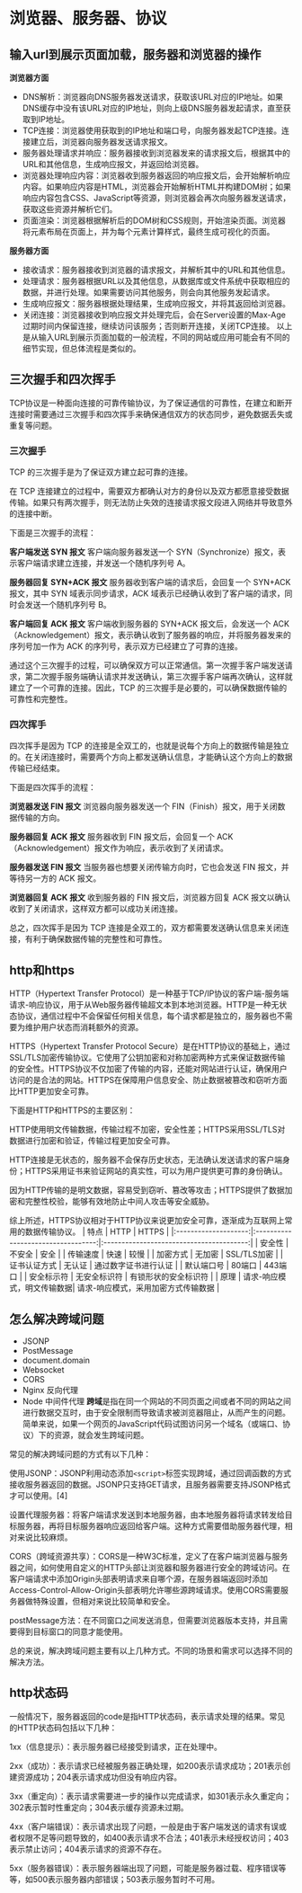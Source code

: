 
# 浏览器、服务器、协议
## 输入url到展示页面加载，服务器和浏览器的操作
**浏览器方面**
- DNS解析：浏览器向DNS服务器发送请求，获取该URL对应的IP地址。如果DNS缓存中没有该URL对应的IP地址，则向上级DNS服务器发起请求，直至获取到IP地址。
- TCP连接：浏览器使用获取到的IP地址和端口号，向服务器发起TCP连接。连接建立后，浏览器向服务器发送请求报文。
- 服务器处理请求并响应：服务器接收到浏览器发来的请求报文后，根据其中的URL和其他信息，生成响应报文，并返回给浏览器。
- 浏览器处理响应内容：浏览器收到服务器返回的响应报文后，会开始解析响应内容。如果响应内容是HTML，浏览器会开始解析HTML并构建DOM树；如果响应内容包含CSS、JavaScript等资源，则浏览器会再次向服务器发送请求，获取这些资源并解析它们。
- 页面渲染：浏览器根据解析后的DOM树和CSS规则，开始渲染页面。浏览器将元素布局在页面上，并为每个元素计算样式，最终生成可视化的页面。

**服务器方面**
- 接收请求：服务器接收到浏览器的请求报文，并解析其中的URL和其他信息。
- 处理请求：服务器根据URL以及其他信息，从数据库或文件系统中获取相应的数据，并进行处理。如果需要访问其他服务，则会向其他服务发起请求。
- 生成响应报文：服务器根据处理结果，生成响应报文，并将其返回给浏览器。
- 关闭连接：浏览器接收到响应报文并处理完后，会在Server设置的Max-Age过期时间内保留连接，继续访问该服务；否则断开连接，关闭TCP连接。
以上是从输入URL到展示页面加载的一般流程，不同的网站或应用可能会有不同的细节实现，但总体流程是类似的。
## 三次握手和四次挥手
TCP协议是一种面向连接的可靠传输协议，为了保证通信的可靠性，在建立和断开连接时需要通过三次握手和四次挥手来确保通信双方的状态同步，避免数据丢失或重复等问题。
### 三次握手
TCP 的三次握手是为了保证双方建立起可靠的连接。

在 TCP 连接建立的过程中，需要双方都确认对方的身份以及双方都愿意接受数据传输。如果只有两次握手，则无法防止失效的连接请求报文段进入网络并导致意外的连接中断。

下面是三次握手的流程：

**客户端发送 SYN 报文**
客户端向服务器发送一个 SYN（Synchronize）报文，表示客户端请求建立连接，并发送一个随机序列号 A。

**服务器回复 SYN+ACK 报文**
服务器收到客户端的请求后，会回复一个 SYN+ACK 报文，其中 SYN 域表示同步请求，ACK 域表示已经确认收到了客户端的请求，同时会发送一个随机序列号 B。

**客户端回复 ACK 报文**
客户端收到服务器的 SYN+ACK 报文后，会发送一个 ACK（Acknowledgement）报文，表示确认收到了服务器的响应，并将服务器发来的序列号加一作为 ACK 的序列号，表示双方已经建立了可靠的连接。

通过这个三次握手的过程，可以确保双方可以正常通信。第一次握手客户端发送请求，第二次握手服务端确认请求并发送确认，第三次握手客户端再次确认，这样就建立了一个可靠的连接。因此，TCP 的三次握手是必要的，可以确保数据传输的可靠性和完整性。
### 四次挥手
四次挥手是因为 TCP 的连接是全双工的，也就是说每个方向上的数据传输是独立的。在关闭连接时，需要两个方向上都发送确认信息，才能确认这个方向上的数据传输已经结束。

下面是四次挥手的流程：

**浏览器发送 FIN 报文**
浏览器向服务器发送一个 FIN（Finish）报文，用于关闭数据传输的方向。

**服务器回复 ACK 报文**
服务器收到 FIN 报文后，会回复一个 ACK（Acknowledgement）报文作为响应，表示收到了关闭请求。

**服务器发送 FIN 报文**
当服务器也想要关闭传输方向时，它也会发送 FIN 报文，并等待另一方的 ACK 报文。

**浏览器回复 ACK 报文**
收到服务器的 FIN 报文后，浏览器方回复 ACK 报文以确认收到了关闭请求，这样双方都可以成功关闭连接。

总之，四次挥手是因为 TCP 连接是全双工的，双方都需要发送确认信息来关闭连接，有利于确保数据传输的完整性和可靠性。

## http和https
HTTP（Hypertext Transfer Protocol）是一种基于TCP/IP协议的客户端-服务端请求-响应协议，用于从Web服务器传输超文本到本地浏览器。HTTP是一种无状态协议，通信过程中不会保留任何相关信息，每个请求都是独立的，服务器也不需要为维护用户状态而消耗额外的资源。

HTTPS（Hypertext Transfer Protocol Secure）是在HTTP协议的基础上，通过SSL/TLS加密传输协议。它使用了公钥加密和对称加密两种方式来保证数据传输的安全性。HTTPS协议不仅加密了传输的内容，还能对网站进行认证，确保用户访问的是合法的网站。HTTPS在保障用户信息安全、防止数据被篡改和窃听方面比HTTP更加安全可靠。

下面是HTTP和HTTPS的主要区别：

HTTP使用明文传输数据，传输过程不加密，安全性差；HTTPS采用SSL/TLS对数据进行加密和验证，传输过程更加安全可靠。

HTTP连接是无状态的，服务器不会保存历史状态，无法确认发送请求的客户端身份；HTTPS采用证书来验证网站的真实性，可以为用户提供更可靠的身份确认。

因为HTTP传输的是明文数据，容易受到窃听、篡改等攻击；HTTPS提供了数据加密和完整性校验，能够有效地防止中间人攻击等安全威胁。

综上所述，HTTPS协议相对于HTTP协议来说更加安全可靠，逐渐成为互联网上常用的数据传输协议。
|         特点          |               HTTP                |                  HTTPS                   |
|:--------------------:|:----------------------------------:|:----------------------------------------:|
|          安全性        |            不安全                 |                     安全                 |
|         传输速度      |           快速                   |                   较慢                   |
|         加密方式      |             无加密               | SSL/TLS加密                              |
|      证书认证方式    |              无认证              | 通过数字证书进行认证                    |
|    默认端口号        |              80端口             |               443端口                    |
|       安全标示符     |              无安全标识符        |        有锁形状的安全标识符             |
|        原理           | 请求-响应模式，明文传输数据| 请求-响应模式，采用加密方式传输数据   |
## 怎么解决跨域问题
* JSONP
* PostMessage
* document.domain
* Websocket
* CORS
* Nginx 反向代理
* Node 中间件代理
**跨域**是指在同一个网站的不同页面之间或者不同的网站之间进行数据交互时，由于安全限制而导致请求被浏览器阻止，从而产生的问题。简单来说，如果一个网页的JavaScript代码试图访问另一个域名（或端口、协议）下的资源，就会发生跨域问题。

常见的解决跨域问题的方式有以下几种：

使用JSONP：JSONP利用动态添加`<script>`标签实现跨域，通过回调函数的方式接收服务器返回的数据。JSONP只支持GET请求，且服务器需要支持JSONP格式才可以使用。[4]

设置代理服务器：将客户端请求发送到本地服务器，由本地服务器将请求转发给目标服务器，再将目标服务器响应返回给客户端。这种方式需要借助服务器代理，相对来说比较麻烦。

CORS（跨域资源共享）：CORS是一种W3C标准，定义了在客户端浏览器与服务器之间，如何使用自定义的HTTP头部让浏览器和服务器进行安全的跨域访问。在客户端请求中添加Origin头部表明请求来自哪个源，在服务器端返回时添加Access-Control-Allow-Origin头部表明允许哪些源跨域请求。使用CORS需要服务器做特殊设置，但相对来说比较简单和安全。

postMessage方法：在不同窗口之间发送消息，但需要浏览器版本支持，并且需要得到目标窗口的同意才能使用。

总的来说，解决跨域问题主要有以上几种方式。不同的场景和需求可以选择不同的解决方法。
## http状态码
一般情况下，服务器返回的code是指HTTP状态码，表示请求处理的结果。常见的HTTP状态码包括以下几种：

1xx（信息提示）：表示服务器已经接受到请求，正在处理中。

2xx（成功）：表示请求已经被服务器正确处理，如200表示请求成功；201表示创建资源成功；204表示请求成功但没有响应内容。

3xx（重定向）：表示请求需要进一步的操作以完成请求，如301表示永久重定向；302表示暂时性重定向；304表示缓存资源未过期。

4xx（客户端错误）：表示请求出现了问题，一般是由于客户端发送的请求有误或者权限不足等问题导致的，如400表示请求不合法；401表示未经授权访问；403表示禁止访问；404表示请求的资源不存在。

5xx（服务器错误）：表示服务器端出现了问题，可能是服务器过载、程序错误等等，如500表示服务器内部错误；503表示服务暂时不可用。